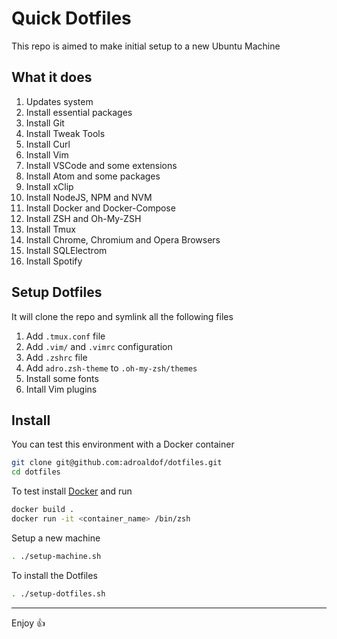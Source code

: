 # Quick Dotfiles

This repo is aimed to make initial setup to a new Ubuntu Machine

## What it does

1. Updates system
1. Install essential packages
1. Install Git
1. Install Tweak Tools
1. Install Curl
1. Install Vim
1. Install VSCode and some extensions
1. Install Atom and some packages
1. Install xClip
1. Install NodeJS, NPM and NVM
1. Install Docker and Docker-Compose
1. Install ZSH and Oh-My-ZSH
1. Install Tmux
1. Install Chrome, Chromium and Opera Browsers
1. Install SQLElectrom
1. Install Spotify

## Setup Dotfiles

It will clone the repo and symlink all the following files

1. Add `.tmux.conf` file
1. Add `.vim/` and `.vimrc` configuration
1. Add `.zshrc` file
1. Add `adro.zsh-theme` to `.oh-my-zsh/themes`
1. Install some fonts
1. Intall Vim plugins

## Install

You can test this environment with a Docker container

```bash
git clone git@github.com:adroaldof/dotfiles.git
cd dotfiles
```

To test install [Docker](https://www.docker.com/) and run
```bash
docker build .
docker run -it <container_name> /bin/zsh
```

Setup a new machine
```bash
. ./setup-machine.sh
```

To install the Dotfiles
```bash
. ./setup-dotfiles.sh
```

---
Enjoy :+1:

